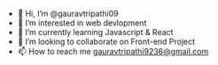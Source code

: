- 👋 Hi, I’m @gauravtripathi09
- 👀 I’m interested in web devlopment
- 🌱 I’m currently learning Javascript & React
- 💞️ I’m looking to collaborate on Front-end Project 
- 📫 How to reach me gauravtripathi9236@gmail.com

<!---
gauravtripathi09/gauravtripathi09 is a ✨ special ✨ repository because its `README.md` (this file) appears on your GitHub profile.
You can click the Preview link to take a look at your changes.
--->
